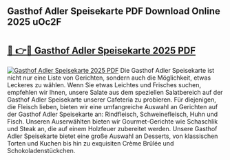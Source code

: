 ## Gasthof Adler Speisekarte PDF Download Online 2025 uOc2F

# <h2><a href="http://gc6phvq.nevu.top/?p=Gasthof+Adler+Speisekarte">🔗 👉🔴 Gasthof Adler Speisekarte 2025 PDF</a></h2>

[![Gasthof Adler Speisekarte 2025 PDF](https://i.imgur.com/dBaPXMq.png)](http://gc6phvq.nevu.top/?p=Gasthof+Adler+Speisekarte)
Die Gasthof Adler Speisekarte ist nicht nur eine Liste von Gerichten, sondern auch die Möglichkeit, etwas Leckeres zu wählen. Wenn Sie etwas Leichtes und Frisches suchen, empfehlen wir Ihnen, unsere Salate aus dem speziellen Salatbereich auf der Gasthof Adler Speisekarte unserer Cafeteria zu probieren. Für diejenigen, die Fleisch lieben, bieten wir eine umfangreiche Auswahl an Gerichten auf der Gasthof Adler Speisekarte an: Rindfleisch, Schweinefleisch, Huhn und Fisch. Unseren Auserwählten bieten wir Gourmet-Gerichte wie Schaschlik und Steak an, die auf einem Holzfeuer zubereitet werden. Unsere Gasthof Adler Speisekarte bietet eine große Auswahl an Desserts, von klassischen Torten und Kuchen bis hin zu exquisiten Crème Brûlée und Schokoladenstückchen.
